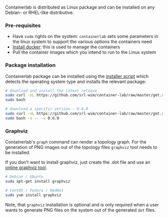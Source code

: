 Containerlab is distributed as Linux package and can be installed on any Debian- or RHEL-like distributive.

### Pre-requisites
* Have `sudo` rights on the system: `containerlab` sets some parameters in the linux system to support the various options the containers need
* [Install docker](https://docs.docker.com/engine/install/): this is used to manage the containers
* Pull the container images which you intend to run to the Linux system

### Package installation
Containerlab package can be installed using the [installer script](https://github.com/srl-wim/container-lab/blob/master/get.sh) which detects the operating system type and installs the relevant package:

```bash
# download and install the latest release
sudo curl -sL https://github.com/srl-wim/container-lab/raw/master/get.sh | \
sudo bash

# download a specific version - 0.6.0
sudo curl -sL https://github.com/srl-wim/container-lab/raw/master/get.sh | \
sudo bash -s -- -v 0.6.0
```

### Graphviz
Containerlab's `graph` command can render a topology graph. For the generation of PNG images out of the topology files `graphviz` tool needs to be installed.

If you don't want to install graphviz, just create the .dot file and use an [online graphviz tool](https://dreampuf.github.io/GraphvizOnline).
```bash
# Debian / Ubuntu
sudo apt-get install graphviz

# CentOS / Fedora / RedHat
sudo yum install graphviz
```

Note, that `graphviz` installation is optional and is only required when a user wants to generate PNG files on the system out of the generated `dot` files.